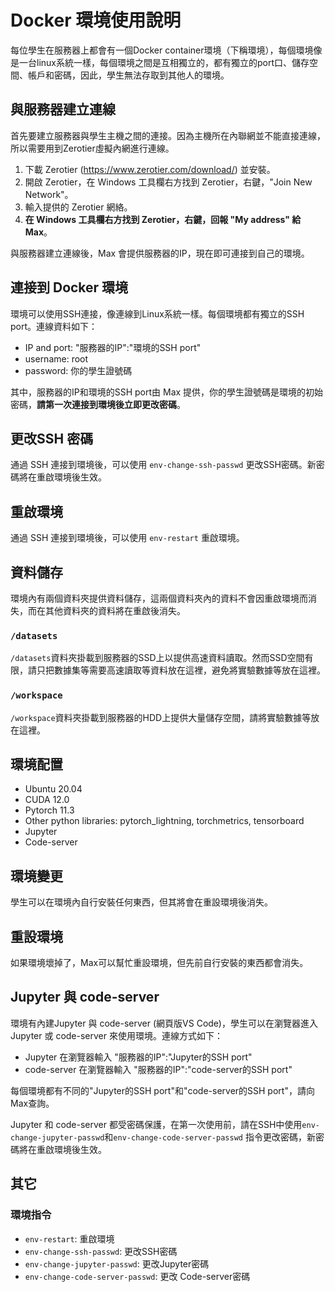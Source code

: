 # Docker 環境使用說明

每位學生在服務器上都會有一個Docker container環境（下稱環境），每個環境像是一台linux系統一樣，每個環境之間是互相獨立的，都有獨立的port口、儲存空間、帳戶和密碼，因此，學生無法存取到其他人的環境。

## 與服務器建立連線

首先要建立服務器與學生主機之間的連接。因為主機所在內聯網並不能直接連線，所以需要用到Zerotier虛擬內網進行連線。

1. 下載 Zerotier (<https://www.zerotier.com/download/>) 並安裝。
2. 開啟 Zerotier，在 Windows 工具欄右方找到 Zerotier，右鍵，"Join New Network"。
3. 輸入提供的 Zerotier 網絡。
4. **在 Windows 工具欄右方找到 Zerotier，右鍵，回報 "My address" 給 Max**。

與服務器建立連線後，Max 會提供服務器的IP，現在即可連接到自己的環境。

## 連接到 Docker 環境

環境可以使用SSH連接，像連線到Linux系統一樣。每個環境都有獨立的SSH port。連線資料如下：

- IP and port: "服務器的IP":"環境的SSH port"
- username: root
- password: 你的學生證號碼

其中，服務器的IP和環境的SSH port由 Max 提供，你的學生證號碼是環境的初始密碼，**請第一次連接到環境後立即更改密碼**。

## 更改SSH 密碼

通過 SSH 連接到環境後，可以使用 `env-change-ssh-passwd` 更改SSH密碼。新密碼將在重啟環境後生效。

## 重啟環境

通過 SSH 連接到環境後，可以使用 `env-restart` 重啟環境。

## 資料儲存

環境內有兩個資料夾提供資料儲存，這兩個資料夾內的資料不會因重啟環境而消失，而在其他資料夾的資料將在重啟後消失。

### `/datasets`

`/datasets`資料夾掛載到服務器的SSD上以提供高速資料讀取。然而SSD空間有限，請只把數據集等需要高速讀取等資料放在這裡，避免將實驗數據等放在這裡。

### `/workspace`

`/workspace`資料夾掛載到服務器的HDD上提供大量儲存空間，請將實驗數據等放在這裡。

## 環境配置

- Ubuntu 20.04
- CUDA 12.0
- Pytorch 11.3
- Other python libraries: pytorch_lightning, torchmetrics, tensorboard
- Jupyter
- Code-server

## 環境變更

學生可以在環境內自行安裝任何東西，但其將會在重設環境後消失。

## 重設環境

如果環境壞掉了，Max可以幫忙重設環境，但先前自行安裝的東西都會消失。

## Jupyter 與 code-server

環境有內建Jupyter 與 code-server (網頁版VS Code)，學生可以在瀏覽器進入 Jupyter 或 code-server 來使用環境。連線方式如下：

- Jupyter 在瀏覽器輸入 "服務器的IP":"Jupyter的SSH port"
- code-server 在瀏覽器輸入 "服務器的IP":"code-server的SSH port"

每個環境都有不同的"Jupyter的SSH port"和"code-server的SSH port"，請向Max查詢。

Jupyter 和 code-server 都受密碼保護，在第一次使用前，請在SSH中使用`env-change-jupyter-passwd`和`env-change-code-server-passwd` 指令更改密碼，新密碼將在重啟環境後生效。

## 其它

### 環境指令

- `env-restart`: 重啟環境
- `env-change-ssh-passwd`: 更改SSH密碼
- `env-change-jupyter-passwd`: 更改Jupyter密碼
- `env-change-code-server-passwd`: 更改 Code-server密碼
